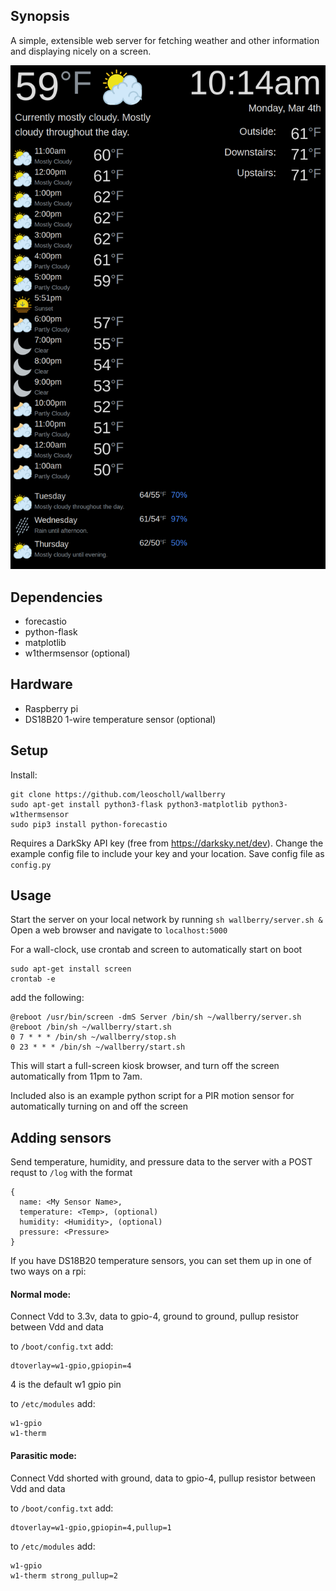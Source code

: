 ## Synopsis

A simple, extensible web server for fetching weather and other information and displaying nicely on a screen.

![example image](https://github.com/leoscholl/wallberry/blob/master/scrot.png)

## Dependencies

* forecastio
* python-flask
* matplotlib
* w1thermsensor (optional)

## Hardware

* Raspberry pi
* DS18B20 1-wire temperature sensor (optional)

## Setup

Install:

```
git clone https://github.com/leoscholl/wallberry
sudo apt-get install python3-flask python3-matplotlib python3-w1thermsensor
sudo pip3 install python-forecastio
```

Requires a DarkSky API key (free from https://darksky.net/dev). 
Change the example config file to include your key and your location. Save config file as `config.py`

## Usage

Start the server on your local network by running `sh wallberry/server.sh &`
Open a web browser and navigate to `localhost:5000`

For a wall-clock, use crontab and screen to automatically start on boot

```
sudo apt-get install screen
crontab -e
```
add the following:
```
@reboot /usr/bin/screen -dmS Server /bin/sh ~/wallberry/server.sh
@reboot /bin/sh ~/wallberry/start.sh
0 7 * * * /bin/sh ~/wallberry/stop.sh
0 23 * * * /bin/sh ~/wallberry/start.sh
```
This will start a full-screen kiosk browser, and turn off the screen automatically from 11pm to 7am.

Included also is an example python script for a PIR motion sensor for automatically turning on and off the screen

## Adding sensors

Send temperature, humidity, and pressure data to the server with a POST requst to `/log` with the format
```
{
  name: <My Sensor Name>,
  temperature: <Temp>, (optional)
  humidity: <Humidity>, (optional)
  pressure: <Pressure>
}
```

If you have DS18B20 temperature sensors, you can set them up in one of two ways on a rpi:

#### Normal mode:
Connect Vdd to 3.3v, data to gpio-4, ground to ground, pullup resistor between Vdd and data

to `/boot/config.txt` add:
```
dtoverlay=w1-gpio,gpiopin=4
``` 
4 is the default w1 gpio pin
 
to `/etc/modules` add:
```
w1-gpio
w1-therm
```

#### Parasitic mode:
Connect Vdd shorted with ground, data to gpio-4, pullup resistor between Vdd and data

to `/boot/config.txt` add:
```
dtoverlay=w1-gpio,gpiopin=4,pullup=1
``` 
 
to `/etc/modules` add:
```
w1-gpio
w1-therm strong_pullup=2
```

